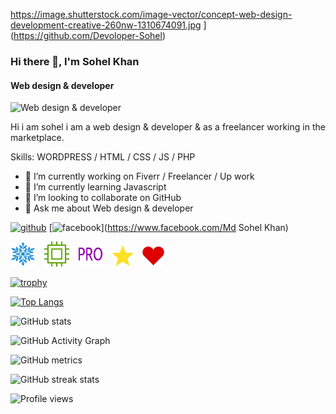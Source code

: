 https://image.shutterstock.com/image-vector/concept-web-design-development-creative-260nw-1310674091.jpg
](https://github.com/Devoloper-Sohel)  
### Hi there 👋, I'm Sohel Khan
#### Web design & developer
![Web design & developer](https://cdn3.vectorstock.com/i/1000x1000/97/87/web-development-web-banners-with-text-and-bright-vector-25339787.jpg)

Hi i am sohel i am a web design & developer & as a freelancer working in the marketplace.

Skills: WORDPRESS / HTML / CSS / JS / PHP

- 🔭 I’m currently working on Fiverr / Freelancer / Up work 
- 🌱 I’m currently learning Javascript 
- 👯 I’m looking to collaborate on GitHub 
- 💬 Ask me about Web design & developer 


[<img src='https://cdn.jsdelivr.net/npm/simple-icons@3.0.1/icons/github.svg' alt='github' height='40'>](https://github.com/Devoloper-Sohel)  [<img src='https://cdn.jsdelivr.net/npm/simple-icons@3.0.1/icons/facebook.svg' alt='facebook' height='40'>](https://www.facebook.com/Md Sohel Khan)  

<a href='https://archiveprogram.github.com/'><img src='https://raw.githubusercontent.com/acervenky/animated-github-badges/master/assets/acbadge.gif' width='40' height='40'></a> <a href='https://docs.github.com/en/developers'><img src='https://raw.githubusercontent.com/acervenky/animated-github-badges/master/assets/devbadge.gif' width='40' height='40'></a> <a href='https://github.com/pricing'><img src='https://raw.githubusercontent.com/acervenky/animated-github-badges/master/assets/pro.gif' width='40' height='40'></a> <a href='https://stars.github.com/'><img src='https://raw.githubusercontent.com/acervenky/animated-github-badges/master/assets/starbadge.gif' width='35' height='35'></a> <a href='https://docs.github.com/en/github/supporting-the-open-source-community-with-github-sponsors'><img src='https://raw.githubusercontent.com/acervenky/animated-github-badges/master/assets/sponsorbadge.gif' width='35' height='35'></a> 

[![trophy](https://github-profile-trophy.vercel.app/?username=Devoloper-Sohel)](https://github.com/ryo-ma/github-profile-trophy)

[![Top Langs](https://github-readme-stats.vercel.app/api/top-langs/?username=Devoloper-Sohel)](https://github.com/anuraghazra/github-readme-stats)

![GitHub stats](https://github-readme-stats.vercel.app/api?username=Devoloper-Sohel&show_icons=true&count_private=true)  

![GitHub Activity Graph](https://activity-graph.herokuapp.com/graph?username=Devoloper-Sohel)  

![GitHub metrics](https://metrics.lecoq.io/Devoloper-Sohel)  

![GitHub streak stats](https://github-readme-streak-stats.herokuapp.com/?user=Devoloper-Sohel)  

![Profile views](https://gpvc.arturio.dev/Devoloper-Sohel)  
